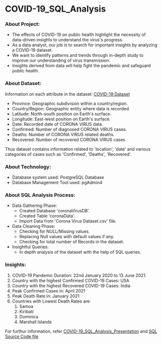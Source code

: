 # COVID-19_SQL_Analysis

### About Project:
* The effects of COVID-19 on public health highlight the necessity of data-driven insights to understand the virus's progress.
* As a data analyst, our job is to search for important insights by analyzing a COVID-19 dataset.
* We want to identify patterns and trends through in-depth study to improve our understanding of virus transmission.
* Insights derived from data will help fight the pandemic and safeguard public health.


### About Dataset:

Information on each attribute in the dataset:  [COVID-19 Dataset](https://github.com/aayushvataliya11/COVID-19_SQL_Analysis/blob/main/Corona%20Virus%20Dataset.csv)

* Province: Geographic subdivision within a country/region.
* Country/Region: Geographic entity where data is recorded.
* Latitude: North-south position on Earth's surface.
* Longitude: East-west position on Earth's surface.
* Date: Recorded date of CORONA VIRUS data.
* Confirmed: Number of diagnosed CORONA VIRUS cases.
* Deaths: Number of CORONA VIRUS related deaths.
* Recovered: Number of recovered CORONA VIRUS cases

Thus dataset contains information related to 'location', 'date' and various categories of cases such as 'Confirmed', 'Deaths', 'Recovered'.


### About Technology:

* Database system used: PostgreSQL Database
* Database Management Tool used: pgAdmin4


### About SQL Analysis Process:

* Data Gathering Phase:
  * Created Database 'coronaVirusDB'.
  * Created Table 'coronaData'.
  * Import Data from 'Corona Virus Dataset.csv' file.
* Data Cleaning Phase:
  * Checking for NULL/Missing values.
  * Replacing Null values with default values if any.
  * Checking for total number of Records in the dataset.
* Insightful Queries:
  * In depth analysis of the dataset with the help of SQL queries.


### Insights:

1. COVID-19 Pandemic Duration: 22nd January 2020   to  13 June 2021.
2. Country with the highest Confirmed COVID-19 Cases: USA
3. Country with the highest Recovered COVID-19 Cases: India
4. Peak Confirmed Cases in: April 2021
5. Peak Death Rate in: January 2021
6. Countries with Lowest Death Rates are:
    1. Samoa
    2. Kiribati
    3. Dominica
    4. Marshall Islands

 For furthur information, refer [COVID-19_SQL_Analysis_Presentation](https://github.com/aayushvataliya11/COVID-19_SQL_Analysis/blob/main/COVID-19_SQL_Analysis_Presentation.pdf) and [SQL Source Code file](https://github.com/aayushvataliya11/COVID-19_SQL_Analysis/blob/main/COVID-19_SQL_Analysis.sql)








